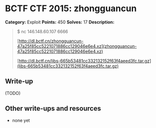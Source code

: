 # BCTF CTF 2015: zhongguancun

**Category:** Exploit
**Points:** 450
**Solves:** 17
**Description:** 

> $ nc 146.148.60.107 6666
>
> [http://dl.bctf.cn/zhongguancun-47a25f85cc5221071886cc129046e6e4.xz](zhongguancun-47a25f85cc5221071886cc129046e6e4.xz)
> 
> [http://dl.bctf.cn/libs-665b53481cc332132152f63f4aeed3fc.tar.gz](libs-665b53481cc332132152f63f4aeed3fc.tar.gz)

## Write-up

(TODO)

## Other write-ups and resources

* none yet